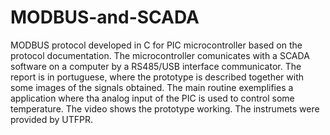 # MODBUS-and-SCADA
MODBUS protocol developed in C for PIC microcontroller based on the protocol documentation. The microcontroller comunicates with a SCADA software on a computer by a RS485/USB interface communicator. The report is in portuguese, where the prototype is described together with some images of the signals obtained. The main routine exemplifies a application where tha analog input of the PIC is used to control some temperature. The video shows the prototype working. The instrumets were provided by UTFPR.
